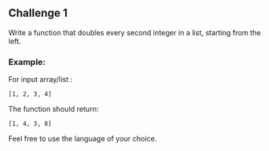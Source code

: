## Challenge 1

Write a function that doubles every second integer in a list, starting from the left.

### Example:

For input array/list :

```[1, 2, 3, 4]```

The function should return:

```[1, 4, 3, 8]```

Feel free to use the language of your choice.
